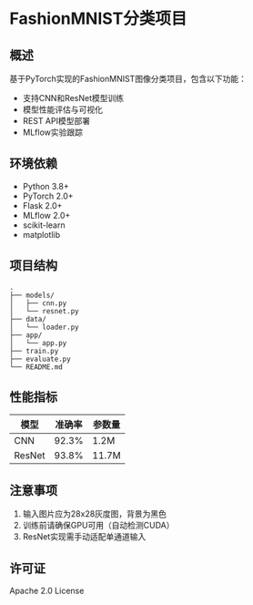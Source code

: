 # FashionMNIST分类项目

## 概述
基于PyTorch实现的FashionMNIST图像分类项目，包含以下功能：
- 支持CNN和ResNet模型训练
- 模型性能评估与可视化
- REST API模型部署
- MLflow实验跟踪

## 环境依赖
- Python 3.8+
- PyTorch 2.0+
- Flask 2.0+
- MLflow 2.0+
- scikit-learn
- matplotlib

## 项目结构
    .
    ├── models/
    │   ├── cnn.py
    │   └── resnet.py
    ├── data/
    │   └── loader.py
    ├── app/
    │   └── app.py
    ├── train.py
    ├── evaluate.py
    └── README.md
## 性能指标
| 模型   | 准确率 | 参数量 |
|--------|--------|--------|
| CNN    | 92.3%  | 1.2M   |
| ResNet | 93.8%  | 11.7M  |

## 注意事项
1. 输入图片应为28x28灰度图，背景为黑色
2. 训练前请确保GPU可用（自动检测CUDA）
3. ResNet实现需手动适配单通道输入

## 许可证
Apache 2.0 License

